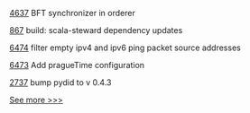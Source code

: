 
[4637](https://github.com/hyperledger/fabric/pull/4637) BFT synchronizer in orderer

[867](https://github.com/hyperledger-labs/open-enterprise-agent/pull/867) build: scala-steward dependency updates

[6474](https://github.com/hyperledger/besu/pull/6474) filter empty ipv4 and ipv6 ping packet source addresses

[6473](https://github.com/hyperledger/besu/pull/6473) Add pragueTime configuration

[2737](https://github.com/hyperledger/aries-cloudagent-python/pull/2737) bump pydid to v 0.4.3


[See more >>>](https://start-here.hyperledger.org/pull-requests)
